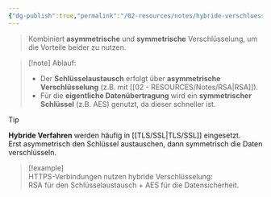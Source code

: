 ```yaml
---
{"dg-publish":true,"permalink":"/02-resources/notes/hybride-verschluesselung/","tags":["sicherheit/it-sicherheit","sicherheit/kryptografie"],"noteIcon":"","updated":"2025-09-27T01:32:44.000+02:00"}
---
```


> Kombiniert **asymmetrische** und **symmetrische** Verschlüsselung, um die Vorteile beider zu nutzen.

> [!note] Ablauf:
> 
> - Der **Schlüsselaustausch** erfolgt über **asymmetrische Verschlüsselung** (z.B. mit [[02 - RESOURCES/Notes/RSA\|RSA]]).
> - Für die **eigentliche Datenübertragung** wird ein **symmetrischer Schlüssel** (z.B. AES) genutzt, da dieser schneller ist.

> [!tip]  
> **Hybride Verfahren** werden häufig in [[TLS/SSL\|TLS/SSL]] eingesetzt.  
> Erst asymmetrisch den Schlüssel austauschen, dann symmetrisch die Daten verschlüsseln.

> [!example]  
> HTTPS-Verbindungen nutzen hybride Verschlüsselung:  
> RSA für den Schlüsselaustausch + AES für die Datensicherheit.